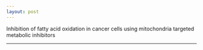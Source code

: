 ```yaml
---
layout: post
---
```


Inhibition of fatty acid oxidation in cancer cells using mitochondria targeted
metabolic inhibitors 

[](https://github.com/Xiao9003/Xiao9003.github.io/blob/main/images/2021_Syvester_Retreat.png)

<script type="text/javascript" id="clstr_globe"
src="//clustrmaps.com/globe.js?d=J197RJ1YCu3LMd-xtEzNvBIDLg7m0pqWLxc2aaXBWdc"></script>

---

